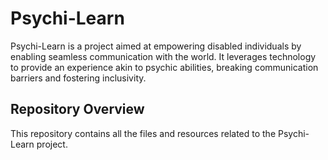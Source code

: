 # Psychi-Learn  

Psychi-Learn is a project aimed at empowering disabled individuals by enabling seamless communication with the world. It leverages technology to provide an experience akin to psychic abilities, breaking communication barriers and fostering inclusivity.  

## Repository Overview  

This repository contains all the files and resources related to the Psychi-Learn project.